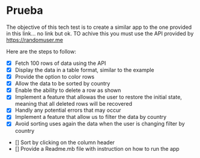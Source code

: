 # Prueba

The objective of this tech test is to create a similar app to the one provided in this link... no link but ok. TO achive this you must use the API provided by https://randomuser.me

Here are the steps to follow:

- [x] Fetch 100 rows of data using the API
- [x] Display the data in a table format, similar to the example
- [x] Provide the option to color rows
- [x] Allow the data to be sorted by country
- [x] Enable the ability to delete a row as shown
- [x] Implement a feature that allowas the user to restore the initial state, meaning that all deleted rows will be recovered
- [x] Handly any potential errors that may occur
- [x] Implement a feature that allow us to filter the data by country
- [x] Avoid sorting uses again the data when the user is changing filter by country
- [] Sort by clicking on the column header
- [] Provide a Readme.mb file with instruction on how to run the app
